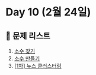 # Day 10 (2월 24일)

## 📖 문제 리스트

1. [소수 찾기](https://school.programmers.co.kr/learn/courses/30/lessons/12921)
2. [소수 만들기](https://school.programmers.co.kr/learn/courses/30/lessons/12977)
3. [\[1차\] 뉴스 클러스터링](https://school.programmers.co.kr/learn/courses/30/lessons/17677)
